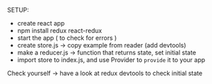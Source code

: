 SETUP:
- create react app
- npm install redux react-redux
- start the app ( to check for errors )
- create store.js -> copy example from reader (add devtools)
- make a reducer.js -> function that returns state, set initial state
- import store to index.js, and use Provider to `provide` it to your app

Check yourself -> have a look at redux devtools to check initial state




